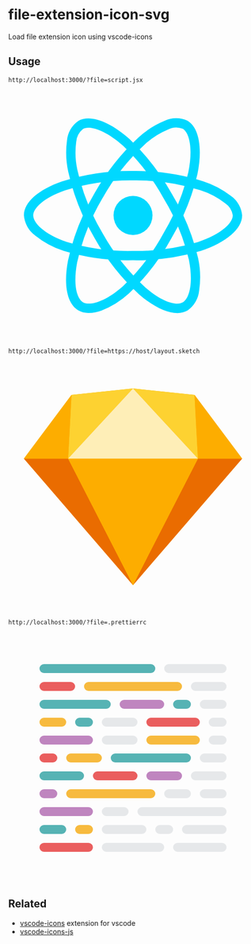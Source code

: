 # file-extension-icon-svg

Load file extension icon using vscode-icons

## Usage

```
http://localhost:3000/?file=script.jsx
```

<svg xmlns="http://www.w3.org/2000/svg" viewBox="0 0 32 32"><title>file_type_reactjs</title><circle cx="16" cy="15.974" r="2.5" style="fill:#00d8ff"/><path d="M16,21.706a28.385,28.385,0,0,1-8.88-1.2,11.3,11.3,0,0,1-3.657-1.958A3.543,3.543,0,0,1,2,15.974c0-1.653,1.816-3.273,4.858-4.333A28.755,28.755,0,0,1,16,10.293a28.674,28.674,0,0,1,9.022,1.324,11.376,11.376,0,0,1,3.538,1.866A3.391,3.391,0,0,1,30,15.974c0,1.718-2.03,3.459-5.3,4.541A28.8,28.8,0,0,1,16,21.706Zm0-10.217a27.948,27.948,0,0,0-8.749,1.282c-2.8.977-4.055,2.313-4.055,3.2,0,.928,1.349,2.387,4.311,3.4A27.21,27.21,0,0,0,16,20.51a27.6,27.6,0,0,0,8.325-1.13C27.4,18.361,28.8,16.9,28.8,15.974a2.327,2.327,0,0,0-1.01-1.573,10.194,10.194,0,0,0-3.161-1.654A27.462,27.462,0,0,0,16,11.489Z" style="fill:#00d8ff"/><path d="M10.32,28.443a2.639,2.639,0,0,1-1.336-.328c-1.432-.826-1.928-3.208-1.327-6.373a28.755,28.755,0,0,1,3.4-8.593h0A28.676,28.676,0,0,1,16.71,5.995a11.376,11.376,0,0,1,3.384-2.133,3.391,3.391,0,0,1,2.878,0c1.489.858,1.982,3.486,1.287,6.859a28.806,28.806,0,0,1-3.316,8.133,28.385,28.385,0,0,1-5.476,7.093,11.3,11.3,0,0,1-3.523,2.189A4.926,4.926,0,0,1,10.32,28.443Zm1.773-14.7a27.948,27.948,0,0,0-3.26,8.219c-.553,2.915-.022,4.668.75,5.114.8.463,2.742.024,5.1-2.036a27.209,27.209,0,0,0,5.227-6.79,27.6,27.6,0,0,0,3.181-7.776c.654-3.175.089-5.119-.713-5.581a2.327,2.327,0,0,0-1.868.089A10.194,10.194,0,0,0,17.5,6.9a27.464,27.464,0,0,0-5.4,6.849Z" style="fill:#00d8ff"/><path d="M21.677,28.456c-1.355,0-3.076-.82-4.868-2.361a28.756,28.756,0,0,1-5.747-7.237h0a28.676,28.676,0,0,1-3.374-8.471,11.376,11.376,0,0,1-.158-4A3.391,3.391,0,0,1,8.964,3.9c1.487-.861,4.01.024,6.585,2.31a28.8,28.8,0,0,1,5.39,6.934,28.384,28.384,0,0,1,3.41,8.287,11.3,11.3,0,0,1,.137,4.146,3.543,3.543,0,0,1-1.494,2.555A2.59,2.59,0,0,1,21.677,28.456Zm-9.58-10.2a27.949,27.949,0,0,0,5.492,6.929c2.249,1.935,4.033,2.351,4.8,1.9.8-.465,1.39-2.363.782-5.434A27.212,27.212,0,0,0,19.9,13.74,27.6,27.6,0,0,0,14.755,7.1c-2.424-2.152-4.39-2.633-5.191-2.169a2.327,2.327,0,0,0-.855,1.662,10.194,10.194,0,0,0,.153,3.565,27.465,27.465,0,0,0,3.236,8.1Z" style="fill:#00d8ff"/></svg>

```
http://localhost:3000/?file=https://host/layout.sketch
```

<svg xmlns="http://www.w3.org/2000/svg" viewBox="0 0 32 32"><title>file_type_sketch</title><path d="M8.109,4.26,16,3.433l7.891.828L30,12.4,16,28.567,2,12.4Z" style="fill:#fdb300"/><polygon points="7.671 12.395 16 28.567 2 12.395 7.671 12.395" style="fill:#ea6c00"/><polygon points="24.329 12.395 16 28.567 30 12.395 24.329 12.395" style="fill:#ea6c00"/><polygon points="7.671 12.395 24.329 12.395 16 28.567 7.671 12.395" style="fill:#fdad00"/><polygon points="16 3.433 8.109 4.26 7.671 12.395 16 3.433" style="fill:#fdd231"/><polygon points="16 3.433 23.891 4.26 24.329 12.395 16 3.433" style="fill:#fdd231"/><polygon points="30 12.395 23.891 4.26 24.329 12.395 30 12.395" style="fill:#fdad00"/><polygon points="2 12.395 8.109 4.26 7.671 12.395 2 12.395" style="fill:#fdad00"/><polygon points="16 3.433 7.671 12.395 24.329 12.395 16 3.433" style="fill:#feeeb7"/></svg>

```
http://localhost:3000/?file=.prettierrc
```


<svg id="Layer_1" data-name="Layer 1" xmlns="http://www.w3.org/2000/svg" viewBox="0 0 32 32"><title>file_type_light_prettier</title><g id="Page-1"><g id="prettier-icon-light"><g id="Icon-_Light_" data-name="Icon-(Light)"><g id="Group"><path id="Rectangle" d="M21.714,8.571h1.143a.571.571,0,0,1,.571.571h0a.571.571,0,0,1-.571.571H21.714a.571.571,0,0,1-.571-.571h0A.571.571,0,0,1,21.714,8.571Z" style="fill:#56b3b4"/><path id="Rectangle-2" data-name="Rectangle" d="M4.571,26.857h5.714a.571.571,0,0,1,.571.571h0a.571.571,0,0,1-.571.571H4.571A.571.571,0,0,1,4,27.429H4A.571.571,0,0,1,4.571,26.857Z" style="fill:#ea5e5e"/><path id="Rectangle-3" data-name="Rectangle" d="M18.286,17.714h3.429a.571.571,0,0,1,.571.571h0a.571.571,0,0,1-.571.571H18.286a.571.571,0,0,1-.571-.571h0A.571.571,0,0,1,18.286,17.714Z" style="fill:#bf85bf"/><path id="Rectangle-4" data-name="Rectangle" d="M11.429,17.714H16a.571.571,0,0,1,.571.571h0a.571.571,0,0,1-.571.571H11.429a.571.571,0,0,1-.571-.571h0A.571.571,0,0,1,11.429,17.714Z" style="fill:#ea5e5e"/><path id="Rectangle-5" data-name="Rectangle" d="M4.571,17.714H9.143a.571.571,0,0,1,.571.571h0a.571.571,0,0,1-.571.571H4.571A.571.571,0,0,1,4,18.286H4A.571.571,0,0,1,4.571,17.714Z" style="fill:#56b3b4"/><path id="Rectangle-6" data-name="Rectangle" d="M4.571,22.286h5.714a.571.571,0,0,1,.571.571h0a.571.571,0,0,1-.571.571H4.571A.571.571,0,0,1,4,22.857H4A.571.571,0,0,1,4.571,22.286Z" style="fill:#bf85bf"/><path id="Rectangle-7" data-name="Rectangle" d="M4.571,13.143h5.714a.571.571,0,0,1,.571.571h0a.571.571,0,0,1-.571.571H4.571A.571.571,0,0,1,4,13.714H4A.571.571,0,0,1,4.571,13.143Z" style="fill:#bf85bf"/><path id="Rectangle-8" data-name="Rectangle" d="M10.286,6.286H21.714a.571.571,0,0,1,.571.571h0a.571.571,0,0,1-.571.571H10.286a.571.571,0,0,1-.571-.571h0A.571.571,0,0,1,10.286,6.286Z" style="fill:#f7ba3e"/><path id="Rectangle-9" data-name="Rectangle" d="M4.571,6.286H8a.571.571,0,0,1,.571.571h0A.571.571,0,0,1,8,7.429H4.571A.571.571,0,0,1,4,6.857H4A.571.571,0,0,1,4.571,6.286Z" style="fill:#ea5e5e"/><path id="Rectangle-10" data-name="Rectangle" d="M9.143,24.571h1.143a.571.571,0,0,1,.571.571h0a.571.571,0,0,1-.571.571H9.143a.571.571,0,0,1-.571-.571h0A.571.571,0,0,1,9.143,24.571Z" style="fill:#f7ba3e"/><path id="Rectangle-11" data-name="Rectangle" d="M9.143,10.857h1.143a.571.571,0,0,1,.571.571h0a.571.571,0,0,1-.571.571H9.143a.571.571,0,0,1-.571-.571h0A.571.571,0,0,1,9.143,10.857Z" style="fill:#56b3b4"/><path id="Rectangle-12" data-name="Rectangle" d="M4.571,24.571H6.857a.571.571,0,0,1,.571.571h0a.571.571,0,0,1-.571.571H4.571A.571.571,0,0,1,4,25.143H4A.571.571,0,0,1,4.571,24.571Z" style="fill:#56b3b4"/><path id="Rectangle-13" data-name="Rectangle" d="M4.571,10.857H6.857a.571.571,0,0,1,.571.571h0A.571.571,0,0,1,6.857,12H4.571A.571.571,0,0,1,4,11.429H4A.571.571,0,0,1,4.571,10.857Z" style="fill:#f7ba3e"/><path id="Rectangle-14" data-name="Rectangle" d="M19.429,24.571h1.143a.571.571,0,0,1,.571.571h0a.571.571,0,0,1-.571.571H19.429a.571.571,0,0,1-.571-.571h0A.571.571,0,0,1,19.429,24.571Z" style="fill:#d0d4d8;opacity:0.5;isolation:isolate"/><path id="Rectangle-15" data-name="Rectangle" d="M12.571,24.571h4.571a.571.571,0,0,1,.571.571h0a.571.571,0,0,1-.571.571H12.571A.571.571,0,0,1,12,25.143h0A.571.571,0,0,1,12.571,24.571Z" style="fill:#d0d4d8;opacity:0.5;isolation:isolate"/><path id="Rectangle-16" data-name="Rectangle" d="M22.857,24.571h4.571a.571.571,0,0,1,.571.571h0a.571.571,0,0,1-.571.571H22.857a.571.571,0,0,1-.571-.571h0A.571.571,0,0,1,22.857,24.571Z" style="fill:#d0d4d8;opacity:0.5;isolation:isolate"/><path id="Rectangle-17" data-name="Rectangle" d="M13.714,15.429h9.143a.571.571,0,0,1,.571.571h0a.571.571,0,0,1-.571.571H13.714A.571.571,0,0,1,13.143,16h0A.571.571,0,0,1,13.714,15.429Z" style="fill:#56b3b4"/><path id="Rectangle-18" data-name="Rectangle" d="M8,15.429h3.429A.571.571,0,0,1,12,16h0a.571.571,0,0,1-.571.571H8A.571.571,0,0,1,7.429,16h0A.571.571,0,0,1,8,15.429Z" style="fill:#f7ba3e"/><path id="Rectangle-19" data-name="Rectangle" d="M4.571,15.429H5.714A.571.571,0,0,1,6.286,16h0a.571.571,0,0,1-.571.571H4.571A.571.571,0,0,1,4,16H4A.571.571,0,0,1,4.571,15.429Z" style="fill:#ea5e5e"/><path id="Rectangle-20" data-name="Rectangle" d="M14.857,8.571h4.571A.571.571,0,0,1,20,9.143h0a.571.571,0,0,1-.571.571H14.857a.571.571,0,0,1-.571-.571h0A.571.571,0,0,1,14.857,8.571Z" style="fill:#bf85bf"/><path id="Rectangle-21" data-name="Rectangle" d="M4.571,8.571h8a.571.571,0,0,1,.571.571h0a.571.571,0,0,1-.571.571h-8A.571.571,0,0,1,4,9.143H4A.571.571,0,0,1,4.571,8.571Z" style="fill:#56b3b4"/><path id="Rectangle-22" data-name="Rectangle" d="M8,20H18.286a.571.571,0,0,1,.571.571h0a.571.571,0,0,1-.571.571H8a.571.571,0,0,1-.571-.571h0A.571.571,0,0,1,8,20Z" style="fill:#f7ba3e"/><path id="Rectangle-23" data-name="Rectangle" d="M4.571,20H5.714a.571.571,0,0,1,.571.571h0a.571.571,0,0,1-.571.571H4.571A.571.571,0,0,1,4,20.571H4A.571.571,0,0,1,4.571,20Z" style="fill:#bf85bf"/><path id="Rectangle-24" data-name="Rectangle" d="M18.286,10.857H24a.571.571,0,0,1,.571.571h0A.571.571,0,0,1,24,12H18.286a.571.571,0,0,1-.571-.571h0A.571.571,0,0,1,18.286,10.857Z" style="fill:#ea5e5e"/><path id="Rectangle-25" data-name="Rectangle" d="M18.286,13.143H24a.571.571,0,0,1,.571.571h0a.571.571,0,0,1-.571.571H18.286a.571.571,0,0,1-.571-.571h0A.571.571,0,0,1,18.286,13.143Z" style="fill:#f7ba3e"/><path id="Rectangle-26" data-name="Rectangle" d="M4.571,4H18.286a.571.571,0,0,1,.571.571h0a.571.571,0,0,1-.571.571H4.571A.571.571,0,0,1,4,4.571H4A.571.571,0,0,1,4.571,4Z" style="fill:#56b3b4"/><path id="Rectangle-27" data-name="Rectangle" d="M20.571,4h6.857A.571.571,0,0,1,28,4.571h0a.571.571,0,0,1-.571.571H20.571A.571.571,0,0,1,20,4.571h0A.571.571,0,0,1,20.571,4Z" style="fill:#d0d4d8;opacity:0.5;isolation:isolate"/><path id="Rectangle-28" data-name="Rectangle" d="M20.571,20h2.286a.571.571,0,0,1,.571.571h0a.571.571,0,0,1-.571.571H20.571A.571.571,0,0,1,20,20.571h0A.571.571,0,0,1,20.571,20Z" style="fill:#d0d4d8;opacity:0.5;isolation:isolate"/><path id="Rectangle-29" data-name="Rectangle" d="M25.143,20h2.286a.571.571,0,0,1,.571.571h0a.571.571,0,0,1-.571.571H25.143a.571.571,0,0,1-.571-.571h0A.571.571,0,0,1,25.143,20Z" style="fill:#d0d4d8;opacity:0.5;isolation:isolate"/><path id="Rectangle-30" data-name="Rectangle" d="M24,17.714h3.429a.571.571,0,0,1,.571.571h0a.571.571,0,0,1-.571.571H24a.571.571,0,0,1-.571-.571h0A.571.571,0,0,1,24,17.714Z" style="fill:#d0d4d8;opacity:0.5;isolation:isolate"/><path id="Rectangle-31" data-name="Rectangle" d="M24,6.286h3.429A.571.571,0,0,1,28,6.857h0a.571.571,0,0,1-.571.571H24a.571.571,0,0,1-.571-.571h0A.571.571,0,0,1,24,6.286Z" style="fill:#d0d4d8;opacity:0.5;isolation:isolate"/><path id="Rectangle-32" data-name="Rectangle" d="M25.143,15.429h2.286A.571.571,0,0,1,28,16h0a.571.571,0,0,1-.571.571H25.143A.571.571,0,0,1,24.571,16h0A.571.571,0,0,1,25.143,15.429Z" style="fill:#d0d4d8;opacity:0.5;isolation:isolate"/><path id="Rectangle-33" data-name="Rectangle" d="M25.143,8.571h2.286A.571.571,0,0,1,28,9.143h0a.571.571,0,0,1-.571.571H25.143a.571.571,0,0,1-.571-.571h0A.571.571,0,0,1,25.143,8.571Z" style="fill:#d0d4d8;opacity:0.5;isolation:isolate"/><path id="Rectangle-34" data-name="Rectangle" d="M26.286,10.857h1.143a.571.571,0,0,1,.571.571h0a.571.571,0,0,1-.571.571H26.286a.571.571,0,0,1-.571-.571h0A.571.571,0,0,1,26.286,10.857Z" style="fill:#d0d4d8;opacity:0.5;isolation:isolate"/><path id="Rectangle-35" data-name="Rectangle" d="M26.286,13.143h1.143a.571.571,0,0,1,.571.571h0a.571.571,0,0,1-.571.571H26.286a.571.571,0,0,1-.571-.571h0A.571.571,0,0,1,26.286,13.143Z" style="fill:#d0d4d8;opacity:0.5;isolation:isolate"/><path id="Rectangle-36" data-name="Rectangle" d="M17.143,22.286H27.429a.571.571,0,0,1,.571.571h0a.571.571,0,0,1-.571.571H17.143a.571.571,0,0,1-.571-.571h0A.571.571,0,0,1,17.143,22.286Z" style="fill:#d0d4d8;opacity:0.5;isolation:isolate"/><path id="Rectangle-37" data-name="Rectangle" d="M12.571,22.286h2.286a.571.571,0,0,1,.571.571h0a.571.571,0,0,1-.571.571H12.571A.571.571,0,0,1,12,22.857h0A.571.571,0,0,1,12.571,22.286Z" style="fill:#d0d4d8;opacity:0.5;isolation:isolate"/><path id="Rectangle-38" data-name="Rectangle" d="M21.714,26.857h5.714a.571.571,0,0,1,.571.571h0a.571.571,0,0,1-.571.571H21.714a.571.571,0,0,1-.571-.571h0A.571.571,0,0,1,21.714,26.857Z" style="fill:#d0d4d8;opacity:0.5;isolation:isolate"/><path id="Rectangle-39" data-name="Rectangle" d="M12.571,26.857h6.857a.571.571,0,0,1,.571.571h0a.571.571,0,0,1-.571.571H12.571A.571.571,0,0,1,12,27.429h0A.571.571,0,0,1,12.571,26.857Z" style="fill:#d0d4d8;opacity:0.5;isolation:isolate"/><path id="Rectangle-40" data-name="Rectangle" d="M12.571,10.857H16a.571.571,0,0,1,.571.571h0A.571.571,0,0,1,16,12H12.571A.571.571,0,0,1,12,11.429h0A.571.571,0,0,1,12.571,10.857Z" style="fill:#d0d4d8;opacity:0.5;isolation:isolate"/><path id="Rectangle-41" data-name="Rectangle" d="M12.571,13.143H16a.571.571,0,0,1,.571.571h0a.571.571,0,0,1-.571.571H12.571A.571.571,0,0,1,12,13.714h0A.571.571,0,0,1,12.571,13.143Z" style="fill:#d0d4d8;opacity:0.5;isolation:isolate"/></g></g></g></g></svg>

## Related

- [vscode-icons](https://github.com/vscode-icons/vscode-icons) extension for vscode
- [vscode-icons-js](https://github.com/dderevjanik/vscode-icons-js)
